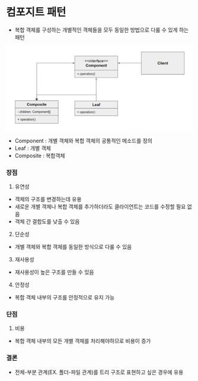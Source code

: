 # 컴포지트 패턴

- 복합 객체를 구성하는 개별적인 객체들을 모두 동일한 방법으로 다룰 수 있게 하는 패턴

![img.png](img.png)
- Component : 개별 객체와 복합 객체의 공통적인 메소드를 정의
- Leaf : 개별 객체
- Composite : 복합객체

### 장점

1. 유연성
  - 객체의 구조를 변경하는데 유용
  - 새로운 개별 객체나 복합 객체를 추가하더라도 클라이언트는 코드를 수정할 필요 없음
  - 객체 간 결합도를 낮출 수 있음


2. 단순성
  - 개별 객체와 복합 객체를 동일한 방식으로 다룰 수 있음


3. 재사용성
  - 재사용성이 높은 구조를 만들 수 있음

4. 안정성
  - 복합 객체 내부의 구조를 안정적으로 유지 가능


### 단점

1. 비용
  - 복합 객체 내부의 모든 개별 객체를 처리해야하므로 비용이 증가


### 결론

- 전체-부분 관계(EX. 폴더-파일 관계)를 트리 구조로 표현하고 싶은 경우에 유용